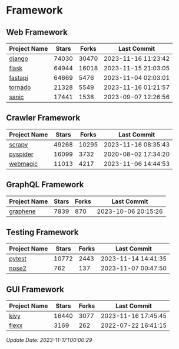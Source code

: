 # Framework

## Web Framework
| Project Name | Stars | Forks | Last Commit |
| ------------ | ----- | ----- | ----------- |
| [django](https://github.com/django/django) | 74030 | 30470 | 2023-11-16 11:23:42 |
| [flask](https://github.com/pallets/flask) | 64944 | 16018 | 2023-11-15 21:03:05 |
| [fastapi](https://github.com/tiangolo/fastapi) | 64669 | 5476 | 2023-11-04 02:03:01 |
| [tornado](https://github.com/tornadoweb/tornado) | 21328 | 5549 | 2023-11-16 01:21:57 |
| [sanic](https://github.com/sanic-org/sanic) | 17441 | 1538 | 2023-09-07 12:26:56 |

## Crawler Framework
| Project Name | Stars | Forks | Last Commit |
| ------------ | ----- | ----- | ----------- |
| [scrapy](https://github.com/scrapy/scrapy) | 49268 | 10295 | 2023-11-16 08:35:43 |
| [pyspider](https://github.com/binux/pyspider) | 16099 | 3732 | 2020-08-02 17:34:20 |
| [webmagic](https://github.com/code4craft/webmagic) | 11013 | 4217 | 2023-11-06 14:44:53 |

## GraphQL Framework
| Project Name | Stars | Forks | Last Commit |
| ------------ | ----- | ----- | ----------- |
| [graphene](https://github.com/graphql-python/graphene) | 7839 | 870 | 2023-10-06 20:15:26 |

## Testing Framework
| Project Name | Stars | Forks | Last Commit |
| ------------ | ----- | ----- | ----------- |
| [pytest](https://github.com/pytest-dev/pytest) | 10772 | 2443 | 2023-11-14 14:41:35 |
| [nose2](https://github.com/nose-devs/nose2) | 762 | 137 | 2023-11-07 00:47:50 |

## GUI Framework
| Project Name | Stars | Forks | Last Commit |
| ------------ | ----- | ----- | ----------- |
| [kivy](https://github.com/kivy/kivy) | 16440 | 3077 | 2023-11-16 17:45:45 |
| [flexx](https://github.com/flexxui/flexx) | 3169 | 262 | 2022-07-22 16:41:15 |

*Update Date: 2023-11-17T00:00:29*